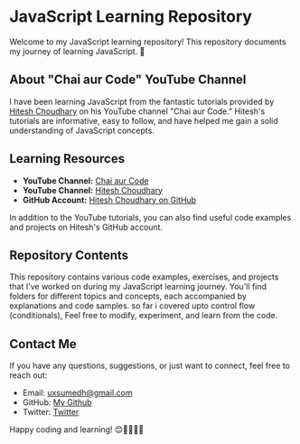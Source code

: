# JavaScript Learning Repository

Welcome to my JavaScript learning repository! This repository documents my journey of learning JavaScript. 🚀

## About "Chai aur Code" YouTube Channel

I have been learning JavaScript from the fantastic tutorials provided by [Hitesh Choudhary](https://www.youtube.com/@chaiaurcode) on his YouTube channel "Chai aur Code." Hitesh's tutorials are informative, easy to follow, and have helped me gain a solid understanding of JavaScript concepts.

## Learning Resources

- **YouTube Channel:** [Chai aur Code](https://www.youtube.com/@chaiaurcode)
- **YouTube Channel:** [Hitesh Choudhary](https://www.youtube.com/@HiteshChoudharydotcom)
- **GitHub Account:** [Hitesh Choudhary on GitHub](https://github.com/hiteshchoudhary)

In addition to the YouTube tutorials, you can also find useful code examples and projects on Hitesh's GitHub account.

## Repository Contents

This repository contains various code examples, exercises, and projects that I've worked on during my JavaScript learning journey. You'll find folders for different topics and concepts, each accompanied by explanations and code samples. so far i covered upto control flow (conditionals), Feel free to modify, experiment, and learn from the code.

## Contact Me

If you have any questions, suggestions, or just want to connect, feel free to reach out:

- Email: uxsumedh@gmail.com
- GitHub: [My Github](https://github.com/sumedhcode)
- Twitter: [Twitter](https://twitter.com/SumedhUx)

Happy coding and learning! 😊👩‍💻👨‍💻

